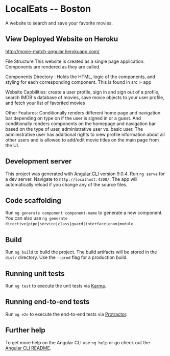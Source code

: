 # LocalEats -- Boston
A website to search and save your favorite movies. 

## View Deployed Website on Heroku
http://movie-match-angular.herokuapp.com/

File Structure
This website is created as a single page application. Components are rendered as they are called.

Components Directory : Holds the HTML, logic of the components, and styling for each corresponding component. This is found in src > app 

Website Capbilities: create a user profile, sign in and sign out of a profile, search IMDB's database of movies, save movie objects to your user profile, and 
fetch your list of favorited movies  

Other Features: Conditionally renders different home page and navigation bar depending on type on if the user is signed in or a guest.
And conditionally renders components on the homepage and navigation bar based on the type of user, administrative user vs. basic user. 
The administrative user has additional rights to view profile information about all other users and is allowed to add/edit movie 
titles on the main page from the UI. 


## Development server

This project was generated with [Angular CLI](https://github.com/angular/angular-cli) version 9.0.4.
Run `ng serve` for a dev server. Navigate to `http://localhost:4200/`. The app will automatically reload if you change any of the source files.

## Code scaffolding

Run `ng generate component component-name` to generate a new component. You can also use `ng generate directive|pipe|service|class|guard|interface|enum|module`.

## Build

Run `ng build` to build the project. The build artifacts will be stored in the `dist/` directory. Use the `--prod` flag for a production build.

## Running unit tests

Run `ng test` to execute the unit tests via [Karma](https://karma-runner.github.io).

## Running end-to-end tests

Run `ng e2e` to execute the end-to-end tests via [Protractor](http://www.protractortest.org/).

## Further help

To get more help on the Angular CLI use `ng help` or go check out the [Angular CLI README](https://github.com/angular/angular-cli/blob/master/README.md).
